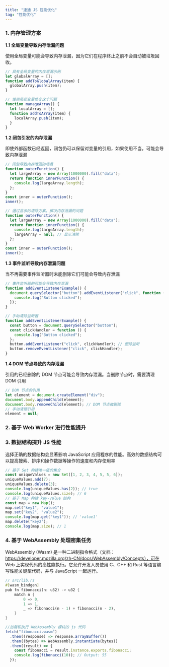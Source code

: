 ```yaml
---
title: "速通 JS 性能优化"
tag: "性能优化"
---
```


### 1. 内存管理方案

**1.1 全局变量导致内存泄漏问题**

使用全局变量可能会导致内存泄漏，因为它们在程序终止之前不会自动被垃圾回收。

```js
// 具有全局变量的内存泄漏示例
let globalArray = [];
function addToGlobalArray(item) {
  globalArray.push(item);
}

// 使用局部变量修复这个问题
function manageArray() {
  let localArray = [];
  function addToArray(item) {
    localArray.push(item);
  }
}
```

**1.2 闭包引发的内存泄漏**

即使外部函数已经返回，闭包仍可以保留对变量的引用，如果使用不当，可能会导致内存泄漏

```js
// 闭包导致内存泄漏的场景
function outerFunction() {
  let largeArray = new Array(1000000).fill("data");
  return function innerFunction() {
    console.log(largeArray.length);
  };
}
const inner = outerFunction();
inner();

// 通过显示的清除方案，解决内存泄漏的问题
function outerFunction() {
  let largeArray = new Array(1000000).fill("data");
  return function innerFunction() {
    console.log(largeArray.length);
    largeArray = null; // 显示清除
  };
}
const inner = outerFunction();
inner();
```

**1.3 事件监听导致内存泄漏问题**

当不再需要事件监听器时未能删除它们可能会导致内存泄漏

```js
// 事件监听器的可能会导致内存泄漏
function addEventListenerExample() {
  document.querySelector("button").addEventListener("click", function () {
    console.log("Button clicked");
  });
}

// 手动清除监听器
function addEventListenerExample() {
  const button = document.querySelector("button");
  const clickHandler = function () {
    console.log("Button clicked");
  };
  button.addEventListener("click", clickHandler); // 删除监听
  button.removeEventListener("click", clickHandler);
}
```

**1.4 DOM 节点导致的内存泄漏**

引用的已经删除的 DOM 节点可能会导致内存泄漏。当删除节点时，需要清理 DOM 引用

```js
// DON 节点的引用
let element = document.createElement("div");
document.body.appendChild(element);
document.body.removeChild(element); // DOM 节点被删除
// 手动清理引用
element = null;
```

### 2. 基于 Web Worker 进行性能提升

### 3. 数据结构提升 JS 性能

选择正确的数据结构会显著影响 JavaScript 应用程序的性能。高效的数据结构可以提高搜索、排序和操作数据等操作的速度和内存使用率

```js
// 基于 Set 构建唯一值的集合
const uniqueValues = new Set([1, 2, 3, 4, 5, 5, 6]);
uniqueValues.add(7);
uniqueValues.delete(3);
console.log(uniqueValues.has(2)); // true
console.log(uniqueValues.size); // 6
// 基于 Map 构建 key-value 结构
const map = new Map();
map.set("key1", "value1");
map.set("key2", "value2");
console.log(map.get("key1")); // 'value1'
map.delete("key2");
console.log(map.size); // 1
```

### 4. 基于 WebAssembly 处理密集任务

WebAssembly (Wasm) 是一种二进制指令格式（文档：https://developer.mozilla.org/zh-CN/docs/WebAssembly/Concepts），可在 Web 上实现代码的高性能执行。它允许开发人员使用 C、C++ 和 Rust 等语言编写性能关键型代码，并与 JavaScript 一起运行。

```rs
// src/lib.rs
#[wasm_bindgen]
pub fn fibonacci(n: u32) -> u32 {
    match n {
        0 => 0,
        1 => 1,
        _ => fibonacci(n - 1) + fibonacci(n - 2),
    }
}
```

```js
//加载和执行 WebAssembly 模块的 js 代码
fetch("fibonacci.wasm")
  .then((response) => response.arrayBuffer())
  .then((bytes) => WebAssembly.instantiate(bytes))
  .then((result) => {
    const fibonacci = result.instance.exports.fibonacci;
    console.log(fibonacci(10)); // Output: 55
  });
```
